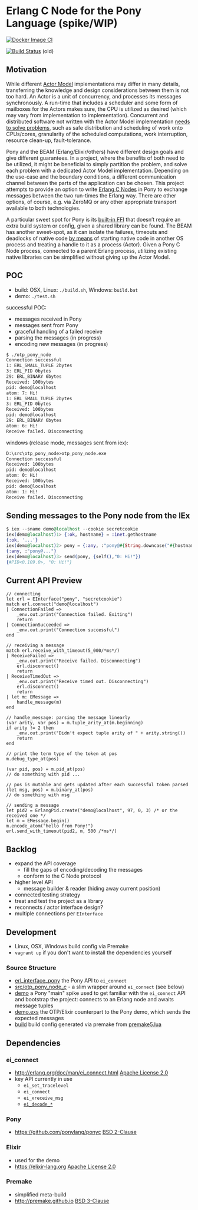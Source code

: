 # Erlang C Node for the Pony Language (spike/WIP)

[![Docker Image CI](https://github.com/d-led/otp_pony_node/actions/workflows/docker-image.yml/badge.svg)](https://github.com/d-led/otp_pony_node/actions/workflows/docker-image.yml)

[![Build Status](https://travis-ci.org/d-led/otp_pony_node.svg?branch=master)](https://travis-ci.org/d-led/otp_pony_node) (old)

## Motivation

While different [Actor Model](https://www.brianstorti.com/the-actor-model/) implementations may differ in many details,
transferring the knowledge and design considerations between them is not too hard. An Actor is a unit of concurrency,
and processes its messages synchronously. A run-time that includes a scheduler and some form of mailboxes
for the Actors makes sure, the CPU is utilized as desired (which may vary from implementation to implementation).
Concurrent and distributed software 
not written with the Actor Model implementation [needs to solve problems]( http://rvirding.blogspot.com/2008/01/virdings-first-rule-of-programming.html), such as safe distribution and scheduling of work onto CPUs/cores,
granularity of the scheduled computations, work interruption, resource clean-up, fault-tolerance.

Pony and the BEAM (Erlang/Elixir/others) have different design goals and give different guarantees.
In a project, where the benefits of both need to be utilized, it might be beneficial to simply partition the problem,
and solve each problem with a dedicated Actor Model implementation. Depending on the use-case and the boundary conditions,
a different communication channel between the parts of the application can be chosen. This project attempts to provide
an option to write [Erlang C Nodes]( http://erlang.org/doc/man/ei_connect.html) in Pony to exchange messages between
the two run-times the Erlang way. There are other options, of course,
e.g. via ZeroMQ or any other appropriate transport available to both technologies.

A particular sweet spot for Pony is its [built-in FFI](https://tutorial.ponylang.io/c-ffi.html) that doesn’t require
an extra build system or config, given a shared library can be found. The BEAM has another sweet-spot,
as it can isolate the failures, timeouts and deadlocks of native code [by means]( http://erlang.org/doc/reference_manual/ports.html)
of starting native code in another OS process and treating a handle to it as a process (Actor).
Given a Pony C Node process, connected to a parent Erlang process, utilizing existing native libraries can be simplified without giving up the Actor Model.


## POC

- build: OSX, Linux: `./build.sh`, Windows: `build.bat`
- demo: `./test.sh`

successful POC:

- messages received in Pony
- messages sent from Pony
- graceful handling of a failed receive
- parsing the messages (in progress)
- encoding new messages (in progress)

```txt
$ ./otp_pony_node
Connection successful
1: ERL_SMALL_TUPLE 2bytes
3: ERL_PID 0bytes
29: ERL_BINARY 6bytes
Received: 100bytes
pid: demo@localhost
atom: 7: Hi!
1: ERL_SMALL_TUPLE 2bytes
3: ERL_PID 0bytes
Received: 100bytes
pid: demo@localhost
29: ERL_BINARY 6bytes
atom: 6: Hi!
Receive failed. Disconnecting
```

windows (release mode, messages sent from iex):

```txt
D:\src\otp_pony_node>otp_pony_node.exe
Connection successful
Received: 100bytes
pid: demo@localhost
atom: 0: Hi!
Received: 100bytes
pid: demo@localhost
atom: 1: Hi!
Receive failed. Disconnecting
```

## Sending messages to the Pony node from the IEx

```elixir
$ iex --sname demo@localhost --cookie secretcookie
iex(demo@localhost)1> {:ok, hostname} = :inet.gethostname
{:ok, '...'}
iex(demo@localhost)2> pony = {:any, :"pony@#{String.downcase("#{hostname}")}"}
{:any, :"pony@..."}
iex(demo@localhost)3> send(pony, {self(),"0: Hi!"})
{#PID<0.109.0>, "0: Hi!"}
```

## Current API Preview

```pony
// connecting
let erl = EInterface("pony", "secretcookie")
match erl.connect("demo@localhost")
| ConnectionFailed => 
    _env.out.print("Connection failed. Exiting")
    return
| ConnectionSucceeded =>
    _env.out.print("Connection successful")
end

// receiving a message
match erl.receive_with_timeout(5_000/*ms*/)
| ReceiveFailed =>
    _env.out.print("Receive failed. Disconnecting")
    erl.disconnect()
    return
| ReceiveTimedOut =>
    _env.out.print("Receive timed out. Disconnecting")
    erl.disconnect()
    return
| let m: EMessage =>
    handle_message(m)
end

// handle_message: parsing the message linearly
(var arity, var pos) = m.tuple_arity_at(m.beginning)
if arity != 2 then
    _env.out.print("Didn't expect tuple arity of " + arity.string())
    return
end

// print the term type of the token at pos
m.debug_type_at(pos)

(var pid, pos) = m.pid_at(pos)
// do something with pid ...

// pos is mutable and gets updated after each successful token parsed
(let msg, pos) = m.binary_at(pos)
// do something with msg

// sending a message
let pid2 = ErlangPid.create("demo@localhost", 97, 0, 3) /* or the received one */
let m = EMessage.begin()
m.encode_atom("hello from Pony!")
erl.send_with_timeout(pid2, m, 500 /*ms*/)
```

## Backlog

- expand the API coverage
  - fill the gaps of encoding/decoding the messages
  - conform to the C Node protocol
- higher level API
  - message builder & reader (hiding away current position)
- connected testing strategy
- treat and test the project as a library
- reconnects / actor interface design?
- multiple connections per `EInterface`

## Development

- Linux, OSX, Windows build config via Premake
- `vagrant up` if you don't want to install the dependencies yourself

### Source Structure

- [erl_interface_pony](erl_interface_pony) the Pony API to `ei_connect`
- [src/otp_pony_node_c](src/otp_pony_node_c) - a slim wrapper around `ei_connect` (see below)
- [demo](demo) a Pony "main" spike used to get familiar with the `ei_connect` API and bootstrap the project: connects to an Erlang node and awaits message tuples
- [demo.exs](demo.exs) the OTP/Elixir counterpart to the Pony demo, which sends the expected messages
- [build](build) build config generated via premake from [premake5.lua](premake5.lua)

## Dependencies

### ei_connect

- http://erlang.org/doc/man/ei_connect.html [Apache License 2.0](https://www.erlang.org/about)
- key API currently in use
  - `ei_set_tracelevel`
  - `ei_connect`
  - `ei_xreceive_msg`
  - [`ei_decode_*`](http://erlang.org/doc/man/ei.html)

### Pony

- https://github.com/ponylang/ponyc [BSD 2-Clause](https://github.com/ponylang/ponyc/blob/master/LICENSE)

### Elixir

- used for the demo
- https://elixir-lang.org [Apache License 2.0](https://github.com/elixir-lang/elixir/blob/master/LICENSE)

### Premake

- simplified meta-build
- http://premake.github.io [BSD 3-Clause](https://github.com/premake/premake-core/blob/master/LICENSE.txt)
